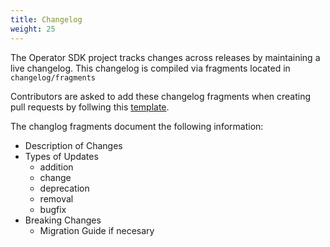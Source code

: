 ```yaml
---
title: Changelog
weight: 25
---
```


The Operator SDK project tracks changes across releases by maintaining a live changelog. This changelog is compiled via fragments located in `changelog/fragments`

Contributors are asked to add these changelog fragments when creating pull requests by follwing this [template][changelog-template].

The changlog fragments document the following information:

* Description of Changes
* Types of Updates
  * addition
  * change
  * deprecation
  * removal
  * bugfix
* Breaking Changes
  * Migration Guide if necesary

[changelog-template]: https://github.com/operator-framework/operator-sdk/blob/master/changelog/fragments/00-template.yaml
